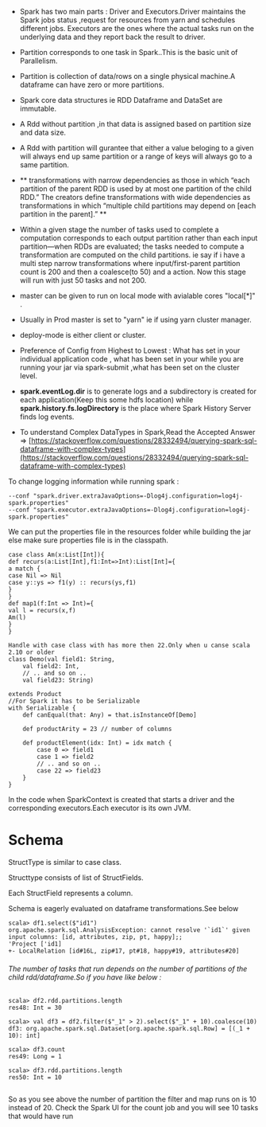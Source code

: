 * Spark has two main parts : Driver and Executors.Driver maintains the Spark jobs status ,request for resources from yarn and schedules different jobs. Executors are the ones where the actual tasks run on the underlying data and they report back the result to driver.

* Partition corresponds to one task in Spark..This is the basic unit of Parallelism.

* Partition is collection of data/rows on a single physical machine.A dataframe can have zero or more partitions.

* Spark core data structures ie RDD Dataframe and DataSet are immutable.

* A Rdd without partition ,in that data is assigned based on partition size and data size.

* A Rdd with partition will gurantee that either a value beloging to a given will always end up same partition or a range of keys will always go to a same partition.

* ** transformations with narrow dependencies as those in which “each partition of the parent RDD is used by at most one partition of the child RDD.” The creators define transformations with wide dependencies as transformations in which “multiple child partitions may depend on \[each partition in the parent\].” **

* Within a given stage the number of tasks used to complete a computation corresponds to each output partition rather than each input partition—when RDDs are evaluated; the tasks needed to compute a transformation are computed on the child partitions. ie say if i have a multi step narrow transformations where input/first-parent partition count is 200 and then a coalesce\(to 50\) and a action. Now this stage will run with just 50 tasks and not 200.

* master can be given to run on local mode with avialable cores "local\[\*\]" .

* Usually in Prod master is set to "yarn" ie if using yarn cluster manager.

* deploy-mode is either client or cluster.

* Preference of Config from Highest to Lowest : What has set in your individual application code , what has been set in your while you are running your jar via spark-submit ,what has been set on the cluster level.

* **spark.eventLog.dir** is to generate logs and a subdirectory is created for each application\(Keep this some hdfs location\) while **spark.history.fs.logDirectory** is the place where Spark History Server finds log events.

* To understand Complex DataTypes in Spark,Read the Accepted Answer  =&gt; [https://stackoverflow.com/questions/28332494/querying-spark-sql-dataframe-with-complex-types](https://stackoverflow.com/questions/28332494/querying-spark-sql-dataframe-with-complex-types)

To change logging information while running spark :

```
--conf "spark.driver.extraJavaOptions=-Dlog4j.configuration=log4j-spark.properties" 
--conf "spark.executor.extraJavaOptions=-Dlog4j.configuration=log4j-spark.properties"
```

We can put the properties file in the resources folder while building the jar else make sure properties file is in the classpath.

```
case class Am(x:List[Int]){
def recurs(a:List[Int],f1:Int=>Int):List[Int]={
a match {
case Nil => Nil
case y::ys => f1(y) :: recurs(ys,f1)
}
}
def map1(f:Int => Int)={
val l = recurs(x,f)
Am(l)
}
}
```

```
Handle with case class with has more then 22.Only when u canse scala 2.10 or older
class Demo(val field1: String,
    val field2: Int,
    // .. and so on ..
    val field23: String)

extends Product 
//For Spark it has to be Serializable
with Serializable {
    def canEqual(that: Any) = that.isInstanceOf[Demo]

    def productArity = 23 // number of columns

    def productElement(idx: Int) = idx match {
        case 0 => field1
        case 1 => field2
        // .. and so on ..
        case 22 => field23
    }
}
```

In the code when SparkContext is created that starts a driver and the corresponding executors.Each executor is its own JVM.

# **Schema**

StructType is similar to case class.

Structtype consists of list of StructFields.

Each StructField represents a column.

Schema is eagerly evaluated on dataframe transformations.See below

    scala> df1.select($"id1")
    org.apache.spark.sql.AnalysisException: cannot resolve '`id1`' given input columns: [id, attributes, zip, pt, happy];;
    'Project ['id1]
    +- LocalRelation [id#16L, zip#17, pt#18, happy#19, attributes#20]



###### The number of tasks that run depends on the number of partitions of the child rdd/dataframe.So if you have like below :

```
scala> df2.rdd.partitions.length
res48: Int = 30

scala> val df3 = df2.filter($"_1" > 2).select($"_1" + 10).coalesce(10)
df3: org.apache.spark.sql.Dataset[org.apache.spark.sql.Row] = [(_1 + 10): int]

scala> df3.count
res49: Long = 1

scala> df3.rdd.partitions.length
res50: Int = 10


```

So as you see above the number of partition the filter and map runs on is 10 instead of 20. Check the Spark UI  for the count job and you will see 10 tasks that would have run



